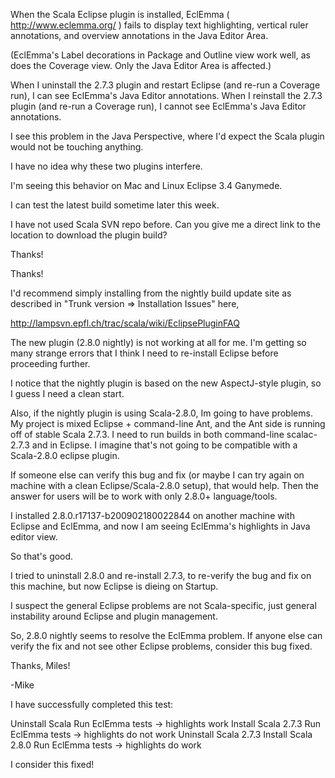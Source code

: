 When the Scala Eclipse plugin is installed, EclEmma  ( http://www.eclemma.org/ ) fails to display text highlighting, vertical ruler annotations, and overview annotations in the Java Editor Area. 

(EclEmma's Label decorations in Package and Outline view work well, as does the Coverage view. Only the Java Editor Area is affected.)

When I uninstall the 2.7.3 plugin and restart Eclipse (and re-run a Coverage run), I can see EclEmma's Java Editor annotations. When I reinstall the 2.7.3 plugin (and re-run a Coverage run), I cannot see EclEmma's Java Editor annotations.

I see this problem in the Java Perspective, where I'd expect the Scala plugin would not be touching anything.

I have no idea why these two plugins interfere.

I'm seeing this behavior on Mac and Linux Eclipse 3.4 Ganymede.



I can test the latest build sometime later this week.

I have not used Scala SVN repo before. Can you give me a direct link to the location to download the plugin build?

Thanks!

Thanks!

I'd recommend simply installing from the nightly build update site as described in "Trunk version => Installation Issues" here,

  http://lampsvn.epfl.ch/trac/scala/wiki/EclipsePluginFAQ

The new plugin (2.8.0 nightly) is not working at all for me.
I'm getting so many strange errors that I think I need to re-install Eclipse before proceeding further.

I notice that the nightly plugin is based on the new AspectJ-style plugin, so I guess I need a clean start.

Also, if the nightly plugin is using Scala-2.8.0, Im going to have problems. My project is mixed Eclipse + command-line Ant, and the Ant side is running off of stable Scala 2.7.3. I need to run builds in both command-line scalac-2.7.3 and in Eclipse.  I imagine that's not going to be compatible with a Scala-2.8.0 eclipse plugin.

If someone else can verify this bug and fix (or maybe I can try again on machine with a clean Eclipse/Scala-2.8.0 setup), that would help. Then the answer for users will be to work with only 2.8.0+ language/tools.

I installed 2.8.0.r17137-b200902180022844 on another machine with Eclipse and EclEmma,
and now I am seeing EclEmma's highlights in Java editor view.

So that's good.

I tried to uninstall 2.8.0 and re-install 2.7.3, to re-verify the bug and fix on this machine, but now Eclipse is dieing on Startup.

I suspect the general Eclipse problems are not Scala-specific, just general instability around Eclipse and plugin management.

So, 2.8.0 nightly seems to resolve the EclEmma problem. If anyone else can verify the fix and not see other Eclipse problems, consider this bug fixed.

Thanks, Miles!

-Mike

I have successfully completed this test:

Uninstall Scala
Run EclEmma tests -> highlights work
Install Scala 2.7.3 
Run EclEmma tests -> highlights do not work
Uninstall Scala 2.7.3 
Install Scala 2.8.0
Run EclEmma tests -> highlights do work

I consider this fixed!
